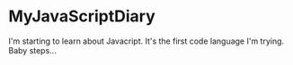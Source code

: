 # MyJavaScriptDiary
I'm starting to learn about Javacript.
It's the first code language I'm trying.
Baby steps...
